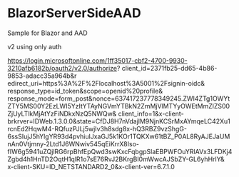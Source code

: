 # BlazorServerSideAAD
Sample for Blazor and AAD


v2 using 
only auth


https://login.microsoftonline.com/1ff35017-cbf2-4700-9930-3210afb6182b/oauth2/v2.0/authorize?
client_id=2371fb25-dd65-4b86-9853-adacc35a964b&r
edirect_uri=https%3A%2F%2Flocalhost%3A5001%2Fsignin-oidc&
response_type=id_token&scope=openid%20profile&
response_mode=form_post&nonce=637417237778349245.ZWI4ZTg1OWYtZTY5MS00Y2EzLWI5YzItYTAyNGVmYTBkN2ZmMjVlMTYyOWEtMmZlZS00ZjUyLTlkMjAtYzFiNDkxNzQ5NWQw&
client_info=1&x-client-brkrver=IDWeb.1.3.0.0&state=CfDJ8H7nVdajlM9NjnKCSrMxAYmqeLC42Xu1rcnEd2HqwM4-RQfuzPJLj5wjIv3h8sdg8x-hQ3RBZ9vzShgG-6ssSIujJ5hYlgYR93d4pvhiulJxaGJ5k1KOr1TQKXw61tBZ_P0AL8RyAJEJaUMnAn0Vtjmny-2Ltd1J6WNwiv545qEiKrrX8Iso-fIW6g5941uZQjlRG6rpBhfEpQwd3swKxcFqbgpSlaEBPWFOuYRlAVx3LFDKj4Zgbd4h1HnTD2OqtH1qlR1o7sE76RvJ2BKrgBI0mWwcAJSbZY-GL6yhHrlY&
x-client-SKU=ID_NETSTANDARD2_0&x-client-ver=6.7.1.0
